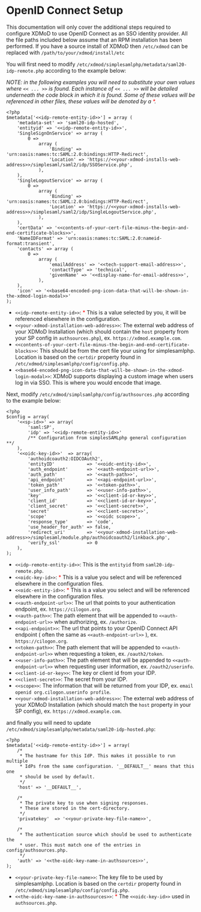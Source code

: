 # OpenID Connect Setup

This documentation will only cover the additional steps required to configure XDMoD to use OpenID Connect as an SSO identity
provider. All the file paths included below assume that an RPM installation has been performed. If you have a source install
of XDMoD then `/etc/xdmod` can be replaced with `/path/to/your/xdmod/install/etc`

You will first need to modify `/etc/xdmod/simplesamlphp/metadata/saml20-idp-remote.php` according to the example below:

*NOTE: in the following examples you will need to substitute your own values where `<< ... >>` is found. Each instance of `<< ... >>` will be detailed underneath the code block in which it is found. Some of these values will be referenced in other files, these values will be denoted by a <span style='color:red;font-size=20px'>\*</span>.*

```injectablephp
<?php
$metadata['<<idp-remote-entity-id>>'] = array (
    'metadata-set' => 'saml20-idp-hosted',
    'entityid' => '<<idp-remote-entity-id>>',
    'SingleSignOnService' => array (
        0 =>
            array (
                'Binding' => 'urn:oasis:names:tc:SAML:2.0:bindings:HTTP-Redirect',
                'Location' => 'https://<<your-xdmod-installs-web-address>>/simplesaml/saml2/idp/SSOService.php',
            ),
    ),
    'SingleLogoutService' => array (
        0 =>
            array (
                'Binding' => 'urn:oasis:names:tc:SAML:2.0:bindings:HTTP-Redirect',
                'Location' => 'https://<<your-xdmod-installs-web-address>>/simplesaml/saml2/idp/SingleLogoutService.php',
            ),
    ),
    'certData' => '<<contents-of-your-cert-file-minus-the-begin-and-end-certificate-blocks>>',
    'NameIDFormat' => 'urn:oasis:names:tc:SAML:2.0:nameid-format:transient',
    'contacts' => array (
        0 =>
            array (
                'emailAddress' => '<<tech-support-email-address>>',
                'contactType' => 'technical',
                'givenName' => '<<display-name-for-email-address>>',
            ),
    ),
    'icon' => '<<base64-encoded-png-icon-data-that-will-be-shown-in-the-xdmod-login-modal>>'
);
```

- `<<idp-remote-entity-id>>`: <span style='color:red;font-size=20px'>*</span> This is a value selected by you, it will be referenced elsewhere in the configuration.
- `<<your-xdmod-installation-web-address>>`: The external web address of your XDMoD Installation (which should contain the `host` property from your SP config in `authsources.php`), ex. `https://xdmod.example.com`.
- `<<contents-of-your-cert-file-minus-the-begin-and-end-certificate-blocks>>`: This should be from the cert file your using for simplesamlphp. Location is based on the `certdir` property found in  `/etc/xdmod/simplesamlphp/config/config.php`.
- `<<base64-encoded-png-icon-data-that-will-be-shown-in-the-xdmod-login-modal>>`: XDMoD supports displaying a custom image when users log in via SSO. This is where you would encode that image.

Next, modify `/etc/xdmod/simplsamlphp/config/authsources.php` according to the example below:


```injectablephp
<?php
$config = array(
    '<<sp-id>>' => array(
        'saml:SP',
        'idp' => '<<idp-remote-entity-id>>'
        /** Configuration from simplesSAMLphp general configuration **/
    ),
    '<<oidc-key-id>>'  => array(
        'authoidcoauth2:OIDCOAuth2',
        'entityID'            => '<<oidc-entity-id>>',
        'auth_endpoint'       => '<<auth-endpoint-url>>',
        'auth_path'           => '<<auth-path>>',
        'api_endpoint'        => '<<api-endpoint-url>>',
        'token_path'          => '<<token-path>>',
        'user_info_path'      => '<<user-info-path>>',
        'key'                 => '<<client-id-or-key>>',
        'client_id'           => '<<client-id-or-key>>',
        'client_secret'       => '<<client-secret>>',
        'secret'              => '<<client-secret>>',
        'scope'               => '<<oidc scope>>',
        'response_type'       => 'code',
        'use_header_for_auth' => false,
        'redirect_uri'        => '<<your-xdmod-installation-web-address>>/simplesaml/module.php/authoidcoauth2/linkback.php',
        'verify_ssl'          => 0
    ),
);
```
- `<<idp-remote-entity-id>>`: This is the `entityid` from `saml20-idp-remote.php`.
- `<<oidc-key-id>>`: <span style='color:red;font-size=20px'>*</span> This is a value you select and will be referenced elsewhere in the configuration files.
- `<<oidc-entity-id>>`: <span style='color:red;font-size=20px'>*</span> This is a value you select and will be referenced elsewhere in the configuration files.
- `<<auth-endpoint-url>>`: The url that points to your authentication endpoint, ex. `https://cilogon.org`.
- `<<auth-path>>`: The path element that will be appended to `<<auth-endpoint-url>>` when authorizing, ex. `/authorize`.
- `<<api-endpoint>>`: The url that points to your OpenID Connect API endpoint ( often the same as `<<auth-endpoint-url>>` ), ex. `https://cilogon.org`.
- `<<token-path>>`: The path element that will be appended to `<<auth-endpoint-url>>` when requesting a token, ex. `/oauth2/token`.
- `<<user-info-path>>`: The path element that will be appended to `<<auth-endpoint-url>>` when requesting user information, ex. `/oauth2/userinfo`.
- `<<client-id-or-key>>`: The key or client id from your IDP.
- `<<client-secret>>`: The secret from your IDP.
- `<<scope>>`: The information that will be returned from your IDP, ex. `email openid org.cilogon.userinfo profile`.
- `<<your-xdmod-installation-web-address>>`: The external web address of your XDMoD Installation (which should match the `host` property in your SP config), ex. `https://xdmod.example.com`.

and finally you will need to update `/etc/xdmod/simplesamlphp/metadata/saml20-idp-hosted.php`:

```injectablephp
<?php
$metadata['<<idp-remote-entity-id>>'] = array(
    /*
     * The hostname for this IdP. This makes it possible to run multiple
     * IdPs from the same configuration. '__DEFAULT__' means that this one
     * should be used by default.
     */
    'host' => '__DEFAULT__',

    /*
     * The private key to use when signing responses.
     * These are stored in the cert-directory.
     */
    'privatekey'  => '<<your-private-key-file-name>>',

    /*
     * The authentication source which should be used to authenticate the
     * user. This must match one of the entries in config/authsources.php.
     */
    'auth' => '<<the-oidc-key-name-in-authsources>>',
);
```

- `<<your-private-key-file-name>>`: The key file to be used by simplesamlphp. Location is based on the `certdir` property found in  `/etc/xdmod/simplesamlphp/config/config.php`.
- `<<the-oidc-key-name-in-authsources>>`: <span style='color:red;font-size=20px'>*</span> The `<<oidc-key-id>>` used in `authsources.php`.
